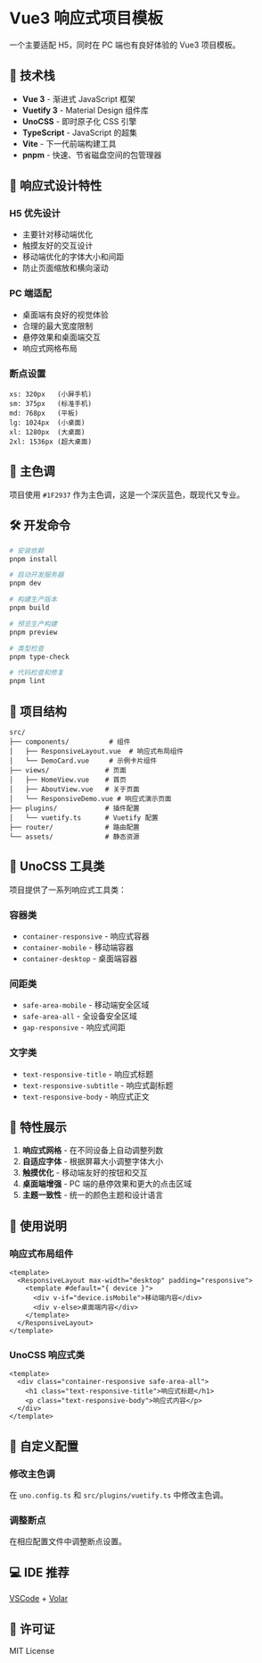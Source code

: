 # Vue3 响应式项目模板

一个主要适配 H5，同时在 PC 端也有良好体验的 Vue3 项目模板。

## 🚀 技术栈

- **Vue 3** - 渐进式 JavaScript 框架
- **Vuetify 3** - Material Design 组件库
- **UnoCSS** - 即时原子化 CSS 引擎
- **TypeScript** - JavaScript 的超集
- **Vite** - 下一代前端构建工具
- **pnpm** - 快速、节省磁盘空间的包管理器

## 📱 响应式设计特性

### H5 优先设计
- 主要针对移动端优化
- 触摸友好的交互设计
- 移动端优化的字体大小和间距
- 防止页面缩放和横向滚动

### PC 端适配
- 桌面端有良好的视觉体验
- 合理的最大宽度限制
- 悬停效果和桌面端交互
- 响应式网格布局

### 断点设置
```
xs: 320px   (小屏手机)
sm: 375px   (标准手机)
md: 768px   (平板)
lg: 1024px  (小桌面)
xl: 1280px  (大桌面)
2xl: 1536px (超大桌面)
```

## 🎨 主色调

项目使用 `#1F2937` 作为主色调，这是一个深灰蓝色，既现代又专业。

## 🛠️ 开发命令

```bash
# 安装依赖
pnpm install

# 启动开发服务器
pnpm dev

# 构建生产版本
pnpm build

# 预览生产构建
pnpm preview

# 类型检查
pnpm type-check

# 代码检查和修复
pnpm lint
```

## 📁 项目结构

```
src/
├── components/          # 组件
│   ├── ResponsiveLayout.vue  # 响应式布局组件
│   └── DemoCard.vue     # 示例卡片组件
├── views/              # 页面
│   ├── HomeView.vue    # 首页
│   ├── AboutView.vue   # 关于页面
│   └── ResponsiveDemo.vue # 响应式演示页面
├── plugins/            # 插件配置
│   └── vuetify.ts      # Vuetify 配置
├── router/             # 路由配置
└── assets/             # 静态资源
```

## 🎯 UnoCSS 工具类

项目提供了一系列响应式工具类：

### 容器类
- `container-responsive` - 响应式容器
- `container-mobile` - 移动端容器
- `container-desktop` - 桌面端容器

### 间距类
- `safe-area-mobile` - 移动端安全区域
- `safe-area-all` - 全设备安全区域
- `gap-responsive` - 响应式间距

### 文字类
- `text-responsive-title` - 响应式标题
- `text-responsive-subtitle` - 响应式副标题
- `text-responsive-body` - 响应式正文

## 🌟 特性展示

1. **响应式网格** - 在不同设备上自动调整列数
2. **自适应字体** - 根据屏幕大小调整字体大小
3. **触摸优化** - 移动端友好的按钮和交互
4. **桌面端增强** - PC 端的悬停效果和更大的点击区域
5. **主题一致性** - 统一的颜色主题和设计语言

## 📖 使用说明

### 响应式布局组件

```vue
<template>
  <ResponsiveLayout max-width="desktop" padding="responsive">
    <template #default="{ device }">
      <div v-if="device.isMobile">移动端内容</div>
      <div v-else>桌面端内容</div>
    </template>
  </ResponsiveLayout>
</template>
```

### UnoCSS 响应式类

```vue
<template>
  <div class="container-responsive safe-area-all">
    <h1 class="text-responsive-title">响应式标题</h1>
    <p class="text-responsive-body">响应式内容</p>
  </div>
</template>
```

## 🔧 自定义配置

### 修改主色调

在 `uno.config.ts` 和 `src/plugins/vuetify.ts` 中修改主色调。

### 调整断点

在相应配置文件中调整断点设置。

## 💻 IDE 推荐

[VSCode](https://code.visualstudio.com/) + [Volar](https://marketplace.visualstudio.com/items?itemName=Vue.volar)

## 📄 许可证

MIT License
